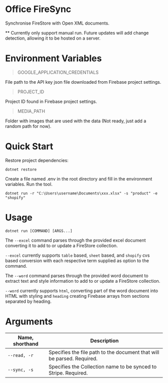 # Office FireSync
Synchronise FireStore with Open XML documents.

** Currently only support manual run. Future updates will add change detection, allowing it to be hosted on a server.


# Environment Variables
>GOOGLE_APPLICATION_CREDENTIALS

File path to the API key json file downloaded from Firebase project settings.

>PROJECT_ID

Project ID found in Firebase project settings.

>MEDIA_PATH

Folder with images that are used with the data (Not ready, just add a random path for now).

# Quick Start

Restore project dependencies:

`dotnet restore`

Create a file named .env in the root directory and fill in the environment variables. Run the tool.

`dotnet run -r "C:\Users\username\Documents\xxx.xlsx" -s "product" -e "shopify"`

# Usage
`dotnet run [COMMAND] [ARGS...]`

The `--excel` command parses through the provided excel document converting it to add to or update a FireStore collection.

`--excel` currently supports `table` based, `sheet` based, and `shopify` cvs based conversion with each respective term supplied as option to the command.

The `--word` command parses through the provided word document to extract text and style information to add to or update a FireStore collection.

`--word` currently supports `html`, converting part of the word document into HTML with styling and `heading` creating Firebase arrays from sections separated by heading.

# Arguments
<table>
    <thead>
        <tr>
            <th>Name, shorthand</th>
            <th>Description</th>
        </tr>
    </thead>
    <tbody>
		<tr>
            <td>
                <code>--read, -r</code>
            </td>
            <td>
                Specifies the file path to the document that will be parsed. Required.
            </td>
        </tr>
        <tr>
            <td>
                <code>--sync, -s</code>
            </td>
            <td>
                Specifies the Collection name to be synced to Stripe. Required.
            </td>
        </tr>
    </tbody>
</table>
